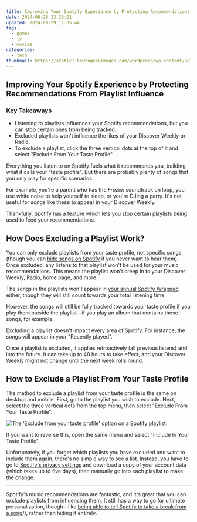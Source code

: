 ```yaml
---
title: Improving Your Spotify Experience by Protecting Recommendations From Playlist Influence
date: 2024-08-28 23:26:21
updated: 2024-08-29 12:35:44
tags:
  - games
  - tv
  - movies
categories:
  - tech
thumbnail: https://static1.howtogeekimages.com/wordpress/wp-content/uploads/2024/07/a-playlist-and-the-spotify-logo.jpg
---
```


## Improving Your Spotify Experience by Protecting Recommendations From Playlist Influence

### Key Takeaways

* Listening to playlists influences your Spotify recommendations, but you can stop certain ones from being tracked.
* Excluded playlists won't influence the likes of your Discover Weekly or Radio.
* To exclude a playlist, click the three vertical dots at the top of it and select "Exclude From Your Taste Profile".

 Everything you listen to on Spotify fuels what it recommends you, building what it calls your "taste profile". But there are probably plenty of songs that you only play for specific scenarios.

 For example, you're a parent who has the _Frozen_ soundtrack on loop, you use white noise to help yourself to sleep, or you're DJing a party. It's not useful for songs like these to appear in your Discover Weekly.

 Thankfully, Spotify has a feature which lets you stop certain playlists being used to feed your recommendations.

##  How Does Excluding a Playlist Work?

 You can only exclude playlists from your taste profile, not specific songs (though you can [hide songs on Spotify](https://data-wizards.techidaily.com/mastering-multi-platform-presence-facebook-meets-linkedin-and-youtube/) if you never want to hear them). Once excluded, any listens to that playlist won't be used for your music recommendations. This means the playlist won't creep in to your Discover Weekly, Radio, home page, and more.

 The songs in the playlists won't appear in [your annual Spotify Wrapped](https://screen-recording.techidaily.com/updated-in-2024-premier-mobile-devices-top-gba-game-players/) either, though they will still count towards your total listening time.

 However, the songs will still be fully tracked towards your taste profile if you play them outside the playlist—if you play an album that contains those songs, for example.

 Excluding a playlist doesn't impact every area of Spotify. For instance, the songs will appear in your "Recently played".

 Once a playlist is excluded, it applies retroactively (all previous listens) and into the future. It can take up to 48 hours to take effect, and your Discover Weekly might not change until the next week rolls round.

##  How to Exclude a Playlist From Your Taste Profile

 The method to exclude a playlist from your taste profile is the same on desktop and mobile. First, go to the playlist you wish to exclude. Next, select the three vertical dots from the top menu, then select "Exclude From Your Taste Profile".

![The 'Exclude from your taste profile' option on a Spotify playlist.](https://static1.howtogeekimages.com/wordpress/wp-content/uploads/2024/07/the-exclude-from-your-taste-profile-option-on-a-spotify-playlist.png) 

 If you want to reverse this, open the same menu and select "Include In Your Taste Profile".

 Unfortunately, if you forget which playlists you have excluded and want to include them again, there's no simple way to see a list. Instead, you have to go to [Spotify's privacy settings](https://www.spotify.com/account/privacy/) and download a copy of your account data (which takes up to five days), then manually go into each playlist to make the change.

---

 Spotify's music recommendations are fantastic, and it's great that you can exclude playlists from influencing them. It still has a way to go for ultimate personalization, though—like [being able to tell Spotify to take a break from a song](https://hardware-tips.techidaily.com/upgraded-airflow-efficiency-discover-the-strength-of-thermaltakes-latest-br)/), rather than hiding it entirely.

<ins class="adsbygoogle"
     style="display:block"
     data-ad-format="autorelaxed"
     data-ad-client="ca-pub-7571918770474297"
     data-ad-slot="1223367746"></ins>



<ins class="adsbygoogle"
     style="display:block"
     data-ad-client="ca-pub-7571918770474297"
     data-ad-slot="8358498916"
     data-ad-format="auto"
     data-full-width-responsive="true"></ins>
